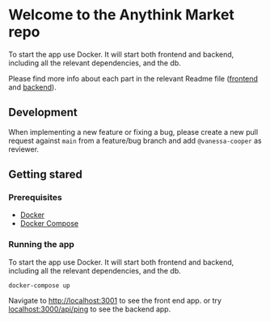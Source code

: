 # Welcome to the Anythink Market repo

To start the app use Docker. It will start both frontend and backend, including all the relevant dependencies, and the db.

Please find more info about each part in the relevant Readme file ([frontend](frontend/readme.md) and [backend](backend/README.md)).

## Development

When implementing a new feature or fixing a bug, please create a new pull request against `main` from a feature/bug branch and add `@vanessa-cooper` as reviewer.


## Getting stared

### Prerequisites

- [Docker](https://docs.docker.com/get-docker/)
- [Docker Compose](https://docs.docker.com/compose/install/)

### Running the app

To start the app use Docker. It will start both frontend and backend, including all the relevant dependencies, and the db.

``` docker-compose up ```

Navigate to [http://localhost:3001](http://localhost:3001) to see the front end app.
or try [localhost:3000/api/ping](localhost:3000/api/ping) to see the backend app.